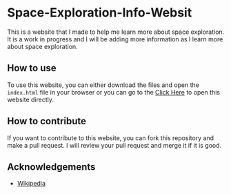 # Space-Exploration-Info-Websit

This is a website that I made to help me learn more about space exploration. It is a work in progress and I will be adding more information as I learn more about space exploration.

## How to use

To use this website, you can either download the files and open the `index.html` file in your browser or you can go to the [Click Here](https://abhinav162.github.io/Space-Exploration-Info-Website/) to open this website directly.

## How to contribute

If you want to contribute to this website, you can fork this repository and make a pull request. I will review your pull request and merge it if it is good.

## Acknowledgements
- [Wikipedia](https://en.wikipedia.org/wiki/Space_exploration)